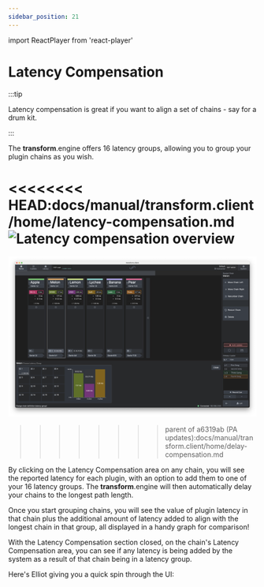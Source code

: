 ```yaml
---
sidebar_position: 21
---
```


import ReactPlayer from 'react-player'

# Latency Compensation

:::tip

Latency compensation is great if you want to align a set of chains - say for a drum kit.

:::

The **transform**.engine offers 16 latency groups, allowing you to group your plugin chains as you wish.

<<<<<<<< HEAD:docs/manual/transform.client/home/latency-compensation.md
![Latency compensation overview](@site/static/img/transformclient/delay-compensation-overview.png)
========
![Delay compensation overview](../../../../static/img/transformclient/delay-compensation-overview.png)
>>>>>>>> parent of a6319ab (PA updates):docs/manual/transform.client/home/delay-compensation.md

By clicking on the Latency Compensation area on any chain, you will see the reported latency for each
plugin, with an option to add them to one of your 16 latency groups. The **transform**.engine will
then automatically delay your chains to the longest path length.

Once you start grouping chains, you will see the value of plugin latency in that chain plus the
additional amount of latency added to align with the longest chain in that group, all displayed in a
handy graph for comparison!

With the Latency Compensation section closed, on the chain's Latency Compensation area, you can see if
any latency is being added by the system as a result of that chain being in a latency group.

Here's Elliot giving you a quick spin through the UI:
<ReactPlayer controls url="https://youtu.be/VrEc93qH8Bg" />
